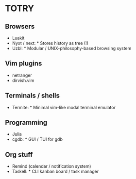 # TOTRY

## Browsers

* Luakit
* Nyxt / next:
				* Stores history as tree (!)
* Uzbl:
				* Modular / UNIX-philosophy-based browsing system

## Vim plugins

* netranger
* dirvish.vim

## Terminals / shells

* Termite:
				* Minimal vim-like modal terminal emulator

## Programming

* Julia
* cgdb:
				* GUI / TUI for gdb

## Org stuff

* Remind (calendar / notification system)
* Taskell:
				* CLI kanban board / task manager
